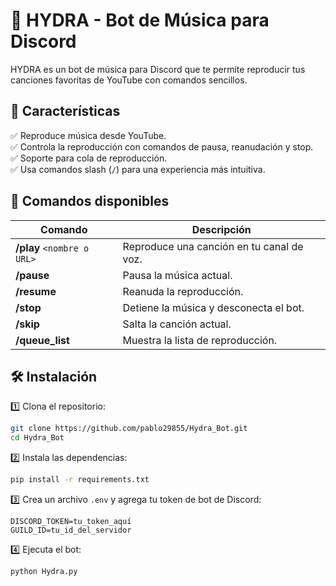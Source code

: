 # 🎵 HYDRA - Bot de Música para Discord  

HYDRA es un bot de música para Discord que te permite reproducir tus canciones favoritas de YouTube con comandos sencillos.  

## 🚀 Características  
✅ Reproduce música desde YouTube.  
✅ Controla la reproducción con comandos de pausa, reanudación y stop.  
✅ Soporte para cola de reproducción.  
✅ Usa comandos slash (`/`) para una experiencia más intuitiva.  

## 📌 Comandos disponibles  
| Comando       | Descripción |
|--------------|------------|
| **/play** `<nombre o URL>` | Reproduce una canción en tu canal de voz. |
| **/pause** | Pausa la música actual. |
| **/resume** | Reanuda la reproducción. |
| **/stop** | Detiene la música y desconecta el bot. |
| **/skip** | Salta la canción actual. |
| **/queue_list** | Muestra la lista de reproducción. |

## 🛠️ Instalación  
1️⃣ Clona el repositorio:  
```bash
git clone https://github.com/pablo29855/Hydra_Bot.git
cd Hydra_Bot
```
2️⃣ Instala las dependencias:  
```bash
pip install -r requirements.txt
```
3️⃣ Crea un archivo `.env` y agrega tu token de bot de Discord:  
```
DISCORD_TOKEN=tu_token_aquí
GUILD_ID=tu_id_del_servidor
```
4️⃣ Ejecuta el bot:  
```bash
python Hydra.py
```


